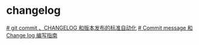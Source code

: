 # changelog

[# git commit 、CHANGELOG 和版本发布的标准自动化](https://zhuanlan.zhihu.com/p/51894196)
[# Commit message 和 Change log 编写指南](https://www.ruanyifeng.com/blog/2016/01/commit_message_change_log.html)

